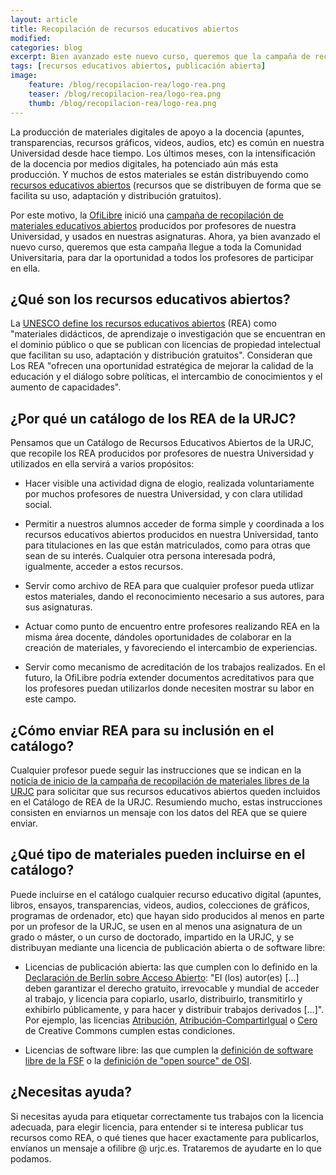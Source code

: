 ```yaml
---
layout: article
title: Recopilación de recursos educativos abiertos
modified:
categories: blog
excerpt: Bien avanzado este nuevo curso, queremos que la campaña de recopilación de recursos educativos abiertos producidos por profesores de la URJC llegue a toda la Comunidad Universitaria, y así dar a todos los profesores la oportunidad de participar en ella. 
tags: [recursos educativos abiertos, publicación abierta]
image:
    feature: /blog/recopilacion-rea/logo-rea.png
    teaser: /blog/recopilacion-rea/logo-rea.png
    thumb: /blog/recopilacion-rea/logo-rea.png
---
```


La producción de materiales digitales de apoyo a la docencia (apuntes, transparencias, recursos gráficos, videos, audios, etc) es común en nuestra Universidad desde hace tiempo. Los últimos meses, con la intensificación de la docencia por medios digitales, ha potenciado aún más esta producción. Y muchos de estos materiales se están distribuyendo como [recursos educativos abiertos](https://es.unesco.org/themes/tic-educacion/rea) (recursos que se distribuyen de forma que se facilita su uso, adaptación y distribución gratuitos).

Por este motivo, la [OfiLibre](https://urjc.es/ofilibre) inició una [campaña de recopilación de materiales educativos abiertos](/blog/catalogo-materiales-libres/) producidos por profesores de nuestra Universidad, y usados en nuestras asignaturas. Ahora, ya bien avanzado el nuevo curso, queremos que esta campaña llegue a toda la Comunidad Universitaria, para dar la oportunidad a todos los profesores de participar en ella.

## ¿Qué son los recursos educativos abiertos?

La [UNESCO define los recursos educativos abiertos](https://es.unesco.org/themes/tic-educacion/rea) (REA) como "materiales didácticos, de aprendizaje o investigación que se encuentran en el dominio público o que se publican con licencias de propiedad intelectual que facilitan su uso, adaptación y distribución gratuitos". Consideran que Los REA "ofrecen una oportunidad estratégica de mejorar la calidad de la educación y el diálogo sobre políticas, el intercambio de conocimientos y el aumento de capacidades".

## ¿Por qué un catálogo de los REA de la URJC?

Pensamos que un Catálogo de Recursos Educativos Abiertos de la URJC, que recopile los REA producidos por profesores de nuestra Universidad y utilizados en ella servirá a varios propósitos:

* Hacer visible una actividad digna de elogio, realizada voluntariamente por muchos profesores de nuestra Universidad, y con clara utilidad social.

* Permitir a nuestros alumnos acceder de forma simple y coordinada a los recursos educativos abiertos producidos en nuestra Universidad, tanto para titulaciones en las que están matriculados, como para otras que sean de su interés. Cualquier otra persona interesada podrá, igualmente, acceder a estos recursos.

* Servir como archivo de REA para que cualquier profesor pueda utlizar estos materiales, dando el reconocimiento necesario a sus autores, para sus asignaturas.

* Actuar como punto de encuentro entre profesores realizando REA en la misma área docente, dándoles oportunidades de colaborar en la creación de materiales, y favoreciendo el intercambio de experiencias.

* Servir como mecanismo de acreditación de los trabajos realizados. En el futuro, la OfiLibre podría extender documentos acreditativos para que los profesores puedan utilizarlos donde necesiten mostrar su labor en este campo.

## ¿Cómo enviar REA para su inclusión en el catálogo?

Cualquier profesor puede seguir las instrucciones que se indican en la [noticia de inicio de la campaña de recopilación de materiales libres de la URJC](/blog/catalogo-materiales-libres/) para solicitar que sus recursos educativos abiertos queden incluidos en el Catálogo de REA de la URJC. Resumiendo mucho, estas instrucciones consisten en enviarnos un mensaje con los datos del REA que se quiere enviar.

## ¿Qué tipo de materiales pueden incluirse en el catálogo?

Puede incluirse en el catálogo cualquier recurso educativo digital (apuntes, libros, ensayos, transparencias, videos, audios, colecciones de gráficos, programas de ordenador, etc) que hayan sido producidos al menos en parte por un profesor de la URJC, se usen en al menos una asignatura de un grado o máster, o un curso de doctorado, impartido en la URJC, y se distribuyan mediante una licencia de publicación abierta o de software libre:

* Licencias de publicación abierta: las que cumplen con lo definido en la [Declaración de Berlín sobre Acceso Abierto](https://openaccess.mpg.de/Berlin-Declaration): "El (los) autor(es) \[...\] deben garantizar el derecho gratuito, irrevocable y mundial de acceder al trabajo, y licencia para copiarlo, usarlo, distribuirlo, transmitirlo y exhibirlo públicamente, y para hacer y distribuir trabajos derivados \[…\]". Por ejemplo, las licencias [Atribución](https://creativecommons.org/licenses/by/4.0/deed.es), [Atribución-CompartirIgual](https://creativecommons.org/licenses/by-sa/4.0/deed.es) o [Cero](https://creativecommons.org/publicdomain/zero/1.0/) de Creative Commons cumplen estas condiciones.

* Licencias de software libre: las que cumplen la [definición de software libre de la FSF](https://www.gnu.org/philosophy/free-sw.html) o la [definición de "open source" de OSI](https://opensource.org/osd).

## ¿Necesitas ayuda?

Si necesitas ayuda para etiquetar correctamente tus trabajos con la licencia adecuada, para elegir licencia, para entender si te interesa publicar tus recursos como REA, o qué tienes que hacer exactamente para publicarlos, envíanos un mensaje a ofilibre @ urjc.es. Trataremos de ayudarte en lo que podamos.
